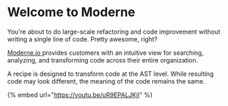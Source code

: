 # Welcome to Moderne

You're about to do large-scale refactoring and code improvement without writing a single line of code. Pretty awesome, right?

[Moderne.io ](https://moderne.io)provides customers with an intuitive view for searching, analyzing, and transforming code across their entire organization.

A recipe is designed to transform code at the AST level. While resulting code may look different, the meaning of the code remains the same.

{% embed url="https://youtu.be/uR9EPALJKjI" %}

